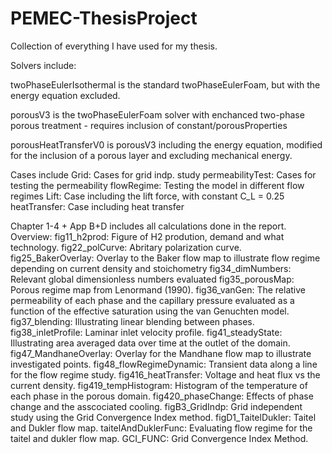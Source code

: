 # PEMEC-ThesisProject

Collection of everything I have used for my thesis.

Solvers include:

  twoPhaseEulerIsothermal is the standard twoPhaseEulerFoam, but with the energy equation excluded.
  
  porousV3  is the twoPhaseEulerFoam solver with enchanced two-phase porous treatment - requires inclusion of constant/porousProperties 
  
  porousHeatTransferV0 is porousV3 including the energy equation, modified for the inclusion of a porous layer and excluding mechanical energy.


Cases include
  Grid: Cases for grid indp. study
  permeabilityTest: Cases for testing the permeability
  flowRegime: Testing the model in different flow regimes
  Lift: Case including the lift force, with constant C_L = 0.25
  heatTransfer: Case including heat transfer

Chapter 1-4 + App B+D includes all calculations done in the report. Overview:
  fig11_h2prod: Figure of H2 prodution, demand and what technology.
  fig22_polCurve: Abritary polarization curve.
  fig25_BakerOverlay: Overlay to the Baker flow map to illustrate flow regime depending on current density and stoichometry
  fig34_dimNumbers: Relevant global dimensionless numbers evaluated
  fig35_porousMap: Porous regime map from  Lenormand (1990).
  fig36_vanGen: The relative permeability of each phase and the capillary pressure evaluated as a function of the effective saturation using the van Genuchten model.
  fig37_blending: Illustrating linear blending between phases.
  fig38_inletProfile: Laminar inlet velocity profile.
  fig41_steadyState: Illustrating area averaged data over time at the outlet of the domain.
  fig47_MandhaneOverlay: Overlay for the Mandhane flow map to illustrate investigated points.
  fig48_flowRegimeDynamic: Transient data along a line for the flow regime study.
  fig416_heatTransfer: Voltage and heat flux vs the current density.
  fig419_tempHistogram: Histogram of the temperature of each phase in the porous domain.
  fig420_phaseChange: Effects of phase change and the asscociated cooling.
  figB3_GridIndp: Grid independent study using the Grid Convergence Index method.
  figD1_TaitelDukler: Taitel and Dukler flow map.
  taitelAndDuklerFunc: Evaluating flow regime for the taitel and dukler flow map.
  GCI_FUNC: Grid Convergence Index Method.
